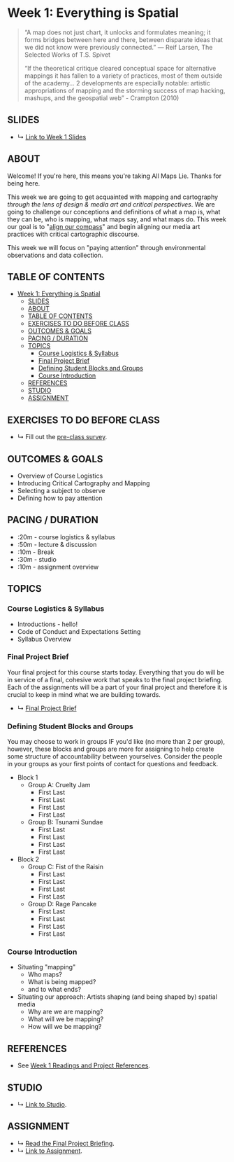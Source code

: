 # Week 1: Everything is Spatial

<!-- 
* What is a map? what can a map be?
  * Everything is Spatial - overview of mapping, what it is/isn't, what it can be, and what it means for us in media art/design.
  * * Setting the stage:
  * What is a map? And Why it doesn't matter
  * Why do we map?
  * Who maps?
* Course goals:
  * To practice paying attention 
  * To ask geographic questions 
  * To explore spatial media
  * To learn together
 -->

> “A map does not just chart, it unlocks and formulates meaning; it forms bridges between here and there, between disparate ideas that we did not know were previously connected.” ― Reif Larsen, The Selected Works of T.S. Spivet 
> 
> “If the theoretical critique cleared conceptual space for alternative mappings it has fallen to a variety of practices, most of them outside of the academy… 2 developments are especially notable: artistic appropriations of mapping and the storming success of map hacking, mashups, and the geospatial web” - Crampton (2010)

## SLIDES
* ↳ [Link to Week 1 Slides]()


## ABOUT

Welcome! If you're here, this means you're taking All Maps Lie. Thanks for being here.

This week we are going to get acquainted with mapping and cartography *through the lens of design & media art and critical perspectives*. We are going to challenge our conceptions and definitions of what a map is, what they can be, who is mapping, what maps say, and what maps do. This week our goal is to "[align our compass](http://www.wordsinspace.net/mapsmedia/fall2018/portfolio/august-29-calibrating-the-compass/)" and begin aligning our media art practices with critical cartographic discourse.

This week we will focus on "paying attention" through environmental observations and data collection.

## TABLE OF CONTENTS

- [Week 1: Everything is Spatial](#week-1-everything-is-spatial)
  - [SLIDES](#slides)
  - [ABOUT](#about)
  - [TABLE OF CONTENTS](#table-of-contents)
  - [EXERCISES TO DO BEFORE CLASS](#exercises-to-do-before-class)
  - [OUTCOMES & GOALS](#outcomes--goals)
  - [PACING / DURATION](#pacing--duration)
  - [TOPICS](#topics)
    - [Course Logistics & Syllabus](#course-logistics--syllabus)
    - [Final Project Brief](#final-project-brief)
    - [Defining Student Blocks and Groups](#defining-student-blocks-and-groups)
    - [Course Introduction](#course-introduction)
  - [REFERENCES](#references)
  - [STUDIO](#studio)
  - [ASSIGNMENT](#assignment)

## EXERCISES TO DO BEFORE CLASS

* ↳ Fill out the [pre-class survey](https://forms.gle/sQ1E9ywrJxbDskVL7).

## OUTCOMES & GOALS

* Overview of Course Logistics
* Introducing Critical Cartography and Mapping
* Selecting a subject to observe
* Defining how to pay attention

## PACING / DURATION

* :20m - course logistics & syllabus
* :50m - lecture & discussion
* :10m - Break
* :30m - studio
* :10m - assignment overview


## TOPICS

### Course Logistics & Syllabus

* Introductions - hello!
* Code of Conduct and Expectations Setting
* Syllabus Overview

### Final Project Brief

Your final project for this course starts today. Everything that you do will be in service of a final, cohesive work that speaks to the final project briefing. Each of the assignments will be a part of your final project and therefore it is crucial to keep in mind what we are building towards. 

* ↳ [Final Project Brief](../assignments/final-project.md)


### Defining Student Blocks and Groups

You may choose to work in groups IF you'd like (no more than 2 per group), however, these blocks and groups are more for assigning to help create some structure of accountability between yourselves. Consider the people in your groups as your first points of contact for questions and feedback. 

* Block 1
  * Group A: Cruelty Jam
    * First Last
    * First Last
    * First Last
    * First Last
  * Group B: Tsunami Sundae
    * First Last
    * First Last
    * First Last
    * First Last
* Block 2
  * Group C: Fist of the Raisin
    * First Last
    * First Last
    * First Last
    * First Last
  * Group D: Rage Pancake
    * First Last
    * First Last
    * First Last
    * First Last


### Course Introduction

* Situating "mapping"
  * Who maps? 
  * What is being mapped? 
  * and to what ends?
* Situating our approach: Artists shaping (and being shaped by) spatial media
  * Why are we are mapping?
  * What will we be mapping?
  * How will we be mapping?


## REFERENCES

* See [Week 1 Readings and Project References](../BIBLIOGRAPHY.md#week-01-everything-is-spatial).

## STUDIO

* ↳ [Link to Studio](../guides/paying-attention-guide.md).


## ASSIGNMENT

* ↳ [Read the Final Project Briefing](../assignments/final-project.md).
* ↳ [Link to Assignment](../assignments/assignment_01.md).